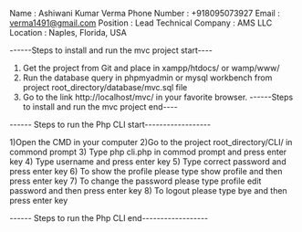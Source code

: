 Name : Ashiwani Kumar Verma
Phone Number : +918095073927
Email : verma1491@gmail.com
Position : Lead Technical
Company : AMS LLC
Location : Naples, Florida, USA

------Steps to install and run the mvc project start----

1) Get the project from Git and place in xampp/htdocs/ or wamp/www/
2) Run the database query in phpmyadmin or mysql workbench from project root_directory/database/mvc.sql file
3) Go to the link http://localhost/mvc/ in your favorite browser.
------Steps to install and run the mvc project end----

------ Steps to run the Php CLI start------------------

1)Open the CMD in your computer
2)Go to the project root_directory/CLI/ in commond prompt
3) Type php cli.php in commod prompt and press enter key
4) Type username and press enter key
5) Type correct password and press enter key
6) To show the profile please type show profile and then press enter key
7) To change the password please type profile edit password and then press enter key
8) To logout please type bye and then press enter key

------ Steps to run the Php CLI end------------------



